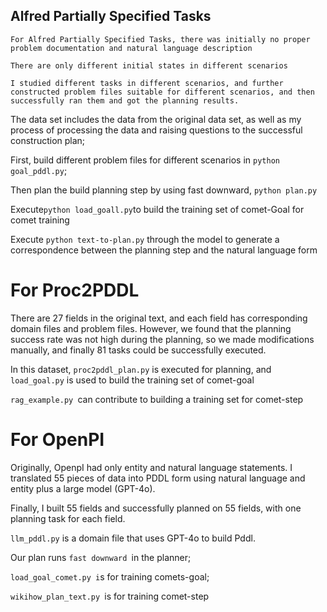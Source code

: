 ## Alfred Partially Specified Tasks

`For Alfred Partially Specified Tasks, there was initially no proper problem documentation and natural language description`

`There are only different initial states in different scenarios`

`I studied different tasks in different scenarios, and further constructed problem files suitable for different scenarios, and then successfully ran them and got the planning results.`

The data set includes the data from the original data set, as well as my process of processing the data and raising questions to the successful construction plan;

First, build different problem files for different scenarios in `python goal_pddl.py`;

Then plan the build planning step by using fast downward, `python plan.py`

Execute` python load_goall.py `to build the training set of comet-Goal for comet training

Execute `python text-to-plan.py` through the model to generate a correspondence between the planning step and the natural language form

# For Proc2PDDL

There are 27 fields in the original text, and each field has corresponding domain files and problem files. However, we found that the planning success rate was not high during the planning, so we made modifications manually, and finally 81 tasks could be successfully executed.

In this dataset, `proc2pddl_plan.py` is executed for planning, and `load_goal.py` is used to build the training set of comet-goal

`rag_example.py `can contribute to building a training set for comet-step

# For OpenPI

Originally, OpenpI had only entity and natural language statements. I translated 55 pieces of data into PDDL form using natural language and entity plus a large model (GPT-4o). 

Finally, I built 55 fields and successfully planned on 55 fields, with one planning task for each field.

`llm_pddl.py` is a domain file that uses GPT-4o to build Pddl. 

Our plan runs `fast downward `in the planner;

`load_goal_comet.py i`s for training comets-goal;

`wikihow_plan_text.py `is for training comet-step